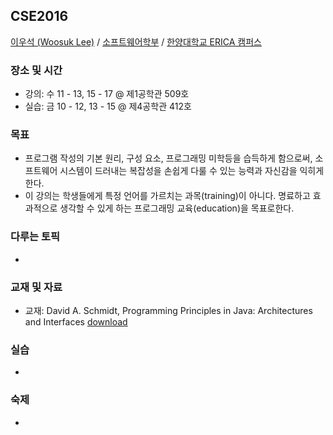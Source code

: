 ## CSE2016

[이우석 (Woosuk Lee)](http://ropas.snu.ac.kr/~wslee) / 
[소프트웨어학부](http://sw.hanyang.ac.kr) / [한양대학교 ERICA 캠퍼스](http://hanyang.ac.kr)

### 장소 및 시간 
- 강의: 수 11 - 13, 15 - 17 @ 제1공학관 509호 
- 실습: 금 10 - 12, 13 - 15 @ 제4공학관 412호 

### 목표
- 프로그램 작성의 기본 원리, 구성 요소, 프로그래밍 미학등을 습득하게 함으로써, 소프트웨어 시스템이 드러내는 복잡성을 손쉽게 다룰 수 있는 능력과 자신감을 익히게 한다.
- 이 강의는 학생들에게 특정 언어를 가르치는 과목(training)이 아니다. 명료하고 효과적으로 생각할 수 있게 하는 프로그래밍 교육(education)을 목표로한다.

### 다루는 토픽
- 

### 교재 및 자료 
- 교재: David A. Schmidt, Programming Principles in Java: Architectures and Interfaces [download](http://plasse.hanyang.ac.kr/class/cse216/2014/Notes/textbook.zip)

### 실습 
- 

### 숙제 
- 
